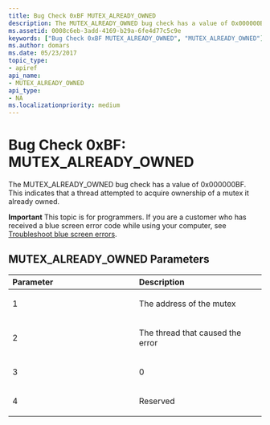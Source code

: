 ```yaml
---
title: Bug Check 0xBF MUTEX_ALREADY_OWNED
description: The MUTEX_ALREADY_OWNED bug check has a value of 0x000000BF. This indicates that a thread attempted to acquire ownership of a mutex it already owned.
ms.assetid: 0008c6eb-3add-4169-b29a-6fe4d77c5c9e
keywords: ["Bug Check 0xBF MUTEX_ALREADY_OWNED", "MUTEX_ALREADY_OWNED"]
ms.author: domars
ms.date: 05/23/2017
topic_type:
- apiref
api_name:
- MUTEX_ALREADY_OWNED
api_type:
- NA
ms.localizationpriority: medium
---
```


# Bug Check 0xBF: MUTEX\_ALREADY\_OWNED


The MUTEX\_ALREADY\_OWNED bug check has a value of 0x000000BF. This indicates that a thread attempted to acquire ownership of a mutex it already owned.

**Important** This topic is for programmers. If you are a customer who has received a blue screen error code while using your computer, see [Troubleshoot blue screen errors](https://windows.microsoft.com/windows-10/troubleshoot-blue-screen-errors).

## MUTEX\_ALREADY\_OWNED Parameters


<table>
<colgroup>
<col width="50%" />
<col width="50%" />
</colgroup>
<thead>
<tr class="header">
<th align="left">Parameter</th>
<th align="left">Description</th>
</tr>
</thead>
<tbody>
<tr class="odd">
<td align="left"><p>1</p></td>
<td align="left"><p>The address of the mutex</p></td>
</tr>
<tr class="even">
<td align="left"><p>2</p></td>
<td align="left"><p>The thread that caused the error</p></td>
</tr>
<tr class="odd">
<td align="left"><p>3</p></td>
<td align="left"><p>0</p></td>
</tr>
<tr class="even">
<td align="left"><p>4</p></td>
<td align="left"><p>Reserved</p></td>
</tr>
</tbody>
</table>

 

 

 




